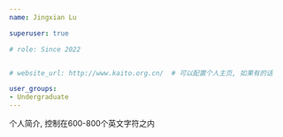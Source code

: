 ```yaml
---
name: Jingxian Lu

superuser: true

# role: Since 2022


# website_url: http://www.kaito.org.cn/  # 可以配置个人主页, 如果有的话

user_groups:
- Undergraduate
---
```

个人简介, 控制在600-800个英文字符之内